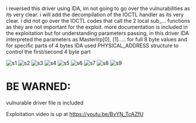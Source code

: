 i reversed this driver using IDA, im not going to go over the vulnurabilities as its very clear.
i will add the decompilation of the IOCTL handler as its very clear.
i did not go over the IOCTL codes that call the 2 local sub_... functions as they are not important
for the exploit. more documentation is included in the exploitation but for understanding parameters
passing, in this driver IDA interpreted the parameters as MasterIrp[0], [1]..... for full 8 byte values
and for specific parts of 4 bytes IDA used PHYSICAL_ADDRESS structure to control the first/second 4 byte
part

![s1](https://github.com/shaygitub/VulnDrivers/assets/122000611/73de96b6-40d5-42aa-b2f2-bc41acf72bf4)
![s2](https://github.com/shaygitub/VulnDrivers/assets/122000611/d7169783-3c25-4982-8af8-7a3d4fa8d4cd)
![s3](https://github.com/shaygitub/VulnDrivers/assets/122000611/93de7ecf-bb7c-42f8-a417-b0a3bba2a3d5)
![s4](https://github.com/shaygitub/VulnDrivers/assets/122000611/caf9ba0a-6896-4f30-9f7f-ee4dfa818962)
![s5](https://github.com/shaygitub/VulnDrivers/assets/122000611/7520d652-ee47-478e-ba2a-5d4decd0ccec)
![s6](https://github.com/shaygitub/VulnDrivers/assets/122000611/cd76d711-68ac-49ff-9aef-1cf3717eb177)
![s7](https://github.com/shaygitub/VulnDrivers/assets/122000611/70afb253-33c0-44e7-9c05-edfcf548c6ec)
![s8](https://github.com/shaygitub/VulnDrivers/assets/122000611/1af8b820-9455-4edd-a6f1-0d876ddefbe9)
![s9](https://github.com/shaygitub/VulnDrivers/assets/122000611/53e30197-3aec-4173-bf22-b57051a3b7f7)

# BE WARNED:
vulnurable driver file is included

Exploitation video is up at https://youtu.be/BvYN_TcAZfU
